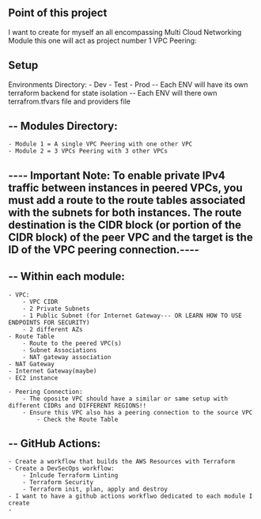 ## Point of this project 

I want to create for myself an all encompassing Multi Cloud Networking Module
   this one will act as project number 1 VPC Peering:

## Setup

Environments Directory:
    - Dev
    - Test
    - Prod
-- Each ENV will have its own terraform backend for state isolation
-- Each ENV will there own terrafrom.tfvars file and providers file

## -- Modules Directory:
    - Module 1 = A single VPC Peering with one other VPC
    - Module 2 = 3 VPCs Peering with 3 other VPCs

## ---- Important Note: To enable private IPv4 traffic between instances in peered VPCs, you must add a route to the route tables associated with the subnets for both instances. The route destination is the CIDR block (or portion of the CIDR block) of the peer VPC and the target is the ID of the VPC peering connection.---- ## 

## -- Within each module:
    - VPC:
        - VPC CIDR
        - 2 Private Subnets
        - 1 Public Subnet (for Internet Gateway--- OR LEARN HOW TO USE ENDPOINTS FOR SECURITY)
        - 2 different AZs
    - Route Table
        - Route to the peered VPC(s)
        - Subnet Associations
        - NAT gateway association
    - NAT Gateway
    - Internet Gateway(maybe)
    - EC2 instance

    - Peering Connection:
        - The oposite VPC should have a similar or same setup with different CIDRs and DIFFERENT REGIONS!!
        - Ensure this VPC also has a peering connection to the source VPC
            - Check the Route Table

## -- GitHub Actions:
    - Create a workflow that builds the AWS Resources with Terraform
    - Create a DevSecOps workflow:
        - Inlcude Terraform Linting
        - Terraform Security
        - Terraform init, plan, apply and destroy
    - I want to have a github actions workflwo dedicated to each module I create
    - 
